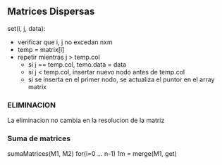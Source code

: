 ## Matrices Dispersas


set(i, j, data):
- verificar que i, j no excedan nxm
- temp = matrix[i]
- repetir mientras j > temp.col
  - si j == temp.col, temo.data = data
  - si j < temp.col, insertar nuevo nodo antes de temp.col
  - si se inserta en el primer nodo, se actualiza el puntor en el array matrix
 
### ELIMINACION

La eliminacion no cambia en la resolucion de la matriz


### Suma de matrices

sumaMatrices(M1, M2)
for(i=0 ... n-1)
  1m = merge(M1, get)
